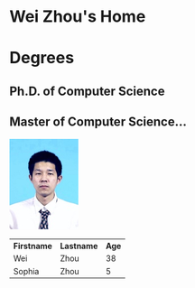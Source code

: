 # Wei Zhou's Home
# Degrees
## Ph.D. of Computer Science
## Master of Computer Science...
![myphoto](wei.jpg)
<table style="width:100%">
  <tr>
    <th>Firstname</th>
    <th>Lastname</th> 
    <th>Age</th>
  </tr>
  <tr>
    <td>Wei</td>
    <td>Zhou</td> 
    <td>38</td>
  </tr>
  <tr>
    <td>Sophia</td>
    <td>Zhou</td> 
    <td>5</td>
  </tr>
</table>

